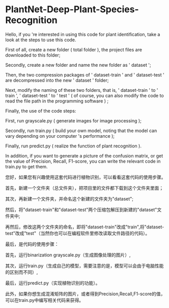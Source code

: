 # PlantNet-Deep-Plant-Species-Recognition

Hello, if you 're interested in using this code for plant identification, take a look at the steps to use this code. 

First of all, create a new folder ( total folder ), the project files are downloaded to this folder;

Secondly, create a new folder and name the new folder as ' dataset ';

Then, the two compression packages of ' dataset-train ' and ' dataset-test ' are decompressed into the new ' dataset ' folder;

Next, modify the naming of these two folders, that is, ' dataset-train ' to ' train ', ' dataset-test ' to ' test ' ( of course, you can also modify the code to read the file path in the programming software ) ;

Finally, the use of the code steps:

First, run grayscale.py ( generate images for image processing );

Secondly,  run train.py ( build your own model, noting that the model can vary depending on your computer 's performance );

Finally, run predict.py ( realize the function of plant recognition ). 

In addition, if you want to generate a picture of the confusion matrix, or get the value of Precision, Recall, F1-score, you can write the relevant code in train.py to get them.

您好，如果您有兴趣使用这套代码进行植物识别，可以看看这套代码的使用步骤。

首先，新建一个文件夹（总文件夹），把项目里的文件都下载到这个文件夹里面；

其次，再新建一个文件夹，并命名这个新建的文件夹为"dataset";

然后，将"dataset-train"和"dataset-test"两个压缩包解压到新建的"dataset"文件夹中;

再然后，修改这两个文件夹的命名，即将"dataset-train"改成"train",将"dataset-test"改成"test"（当然你也可以在编程软件里修改读取文件路径的代码）。

最后，是代码的使用步骤：

首先，运行binarization grayscale.py（生成图像处理的图片）,

其次，运行train.py（生成自己的模型，需要注意的是，模型可以会由于电脑性能的区别而不同）,

最后，运行predict.py（实现植物识别的功能）。

此外，如果你想生成混淆矩阵的图片，或者得到Precision,Recall,F1-score的值，可以在train.py中编写相关代码来获得。

